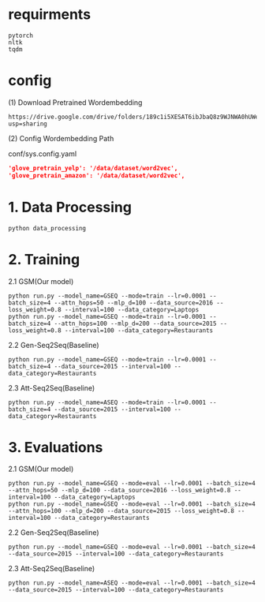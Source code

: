 # requirments

```shell
pytorch
nltk
tqdm

```

# config

(1) Download Pretrained Wordembedding

```shell
https://drive.google.com/drive/folders/189c1i5XESAT6ibJbaQ8z9WJNWA0hUWeE?usp=sharing
```

(2) Config Wordembedding Path

conf/sys.config.yaml

```json
'glove_pretrain_yelp': '/data/dataset/word2vec',
'glove_pretrain_amazon': '/data/dataset/word2vec',
```

# 1. Data Processing

```shell
python data_processing
```

# 2. Training

2.1 GSM(Our model)

```shell
python run.py --model_name=GSEQ --mode=train --lr=0.0001 --batch_size=4 --attn_hops=50 --mlp_d=100 --data_source=2016 --loss_weight=0.8 --interval=100 --data_category=Laptops
python run.py --model_name=GSEQ --mode=train --lr=0.0001 --batch_size=4 --attn_hops=100 --mlp_d=200 --data_source=2015 --loss_weight=0.8 --interval=100 --data_category=Restaurants
```

2.2 Gen-Seq2Seq(Baseline)

```shell
python run.py --model_name=GSEQ --mode=train --lr=0.0001 --batch_size=4 --data_source=2015 --interval=100 --data_category=Restaurants
```

2.3 Att-Seq2Seq(Baseline)

```shell
python run.py --model_name=ASEQ --mode=train --lr=0.0001 --batch_size=4 --data_source=2015 --interval=100 --data_category=Restaurants
```

# 3. Evaluations

2.1 GSM(Our model)

```shell
python run.py --model_name=GSEQ --mode=eval --lr=0.0001 --batch_size=4 --attn_hops=50 --mlp_d=100 --data_source=2016 --loss_weight=0.8 --interval=100 --data_category=Laptops
python run.py --model_name=GSEQ --mode=eval --lr=0.0001 --batch_size=4 --attn_hops=100 --mlp_d=200 --data_source=2015 --loss_weight=0.8 --interval=100 --data_category=Restaurants
```

2.2 Gen-Seq2Seq(Baseline)

```shell
python run.py --model_name=GSEQ --mode=eval --lr=0.0001 --batch_size=4 --data_source=2015 --interval=100 --data_category=Restaurants
```

2.3 Att-Seq2Seq(Baseline)

```shell
python run.py --model_name=ASEQ --mode=eval --lr=0.0001 --batch_size=4 --data_source=2015 --interval=100 --data_category=Restaurants
```

